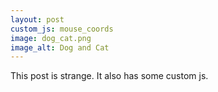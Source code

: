 ```yaml
---
layout: post
custom_js: mouse_coords
image: dog_cat.png
image_alt: Dog and Cat
---
```


This post is strange. It also has some custom js.